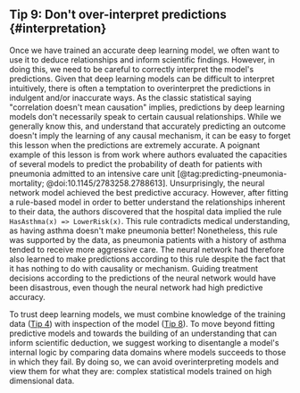 ## Tip 9: Don't over-interpret predictions {#interpretation}

Once we have trained an accurate deep learning model, we often want to use it to deduce relationships and inform scientific findings.
However, in doing this, we need to be careful to correctly interpret the model's predictions.
Given that deep learning models can be difficult to interpret intuitively, there is often a temptation to overinterpret the predictions in indulgent and/or inaccurate ways.
As the classic statistical saying "correlation doesn't mean causation" implies, predictions by deep learning models don't necessarily speak to certain causual relationships.
While we generally know this, and understand that accurately predicting an outcome doesn't imply the learning of any causal mechanism, it can be easy to forget this lesson when the predictions are extremely accurate.
A poignant example of this lesson is from work where authors evaluated the capacities of several models to predict the probability of death for patients with pneumonia admitted to an intensive care unit [@tag:predicting-pneumonia-mortality; @doi:10.1145/2783258.2788613].
Unsurprisingly, the neural network model achieved the best predictive accuracy.
However, after fitting a rule-based model in order to better understand the relationships inherent to their data, the authors discovered that the hospital data implied the rule `HasAsthma(x) => LowerRisk(x)`.
This rule contradicts medical understanding, as having asthma doesn't make pneumonia better!
Nonetheless, this rule was supported by the data, as pneumonia patients with a history of asthma tended to receive more aggressive care.
The neural network had therefore also learned to make predictions according to this rule despite the fact that it has nothing to do with causality or mechanism.
Guiding treatment decisions according to the predictions of the neural network would have been disastrous, even though the neural network had high predictive accuracy.

To trust deep learning models, we must combine knowledge of the training data ([Tip 4](#know-your-problem)) with inspection of the model ([Tip 8](#blackbox)).
To move beyond fitting predictive models and towards the building of an understanding that can inform scientific deduction, we suggest working to disentangle a model's internal logic by comparing data domains where models succeeds to those in which they fail.
By doing so, we can avoid overinterpreting models and view them for what they are: complex statistical models trained on high dimensional data.
